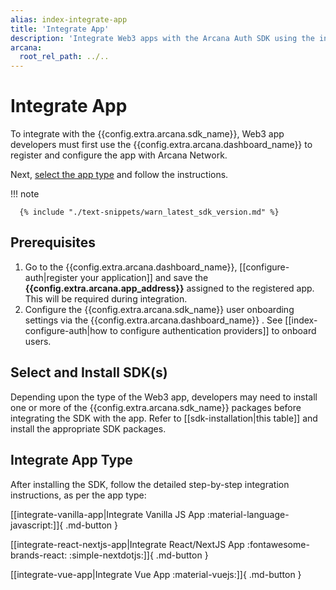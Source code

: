 ```yaml
---
alias: index-integrate-app
title: 'Integrate App'
description: 'Integrate Web3 apps with the Arcana Auth SDK using the instructions listed here.'
arcana:
  root_rel_path: ../..
---
```


# Integrate App

To integrate with the {{config.extra.arcana.sdk_name}}, Web3 app developers must first use the {{config.extra.arcana.dashboard_name}} to register and configure the app with Arcana Network. 

Next, [select the app type](#select-app-type) and follow the instructions. 

!!! note

      {% include "./text-snippets/warn_latest_sdk_version.md" %}

## Prerequisites

1. Go to the {{config.extra.arcana.dashboard_name}}, [[configure-auth|register your application]] and save the **{{config.extra.arcana.app_address}}** assigned to the registered app. This will be required during integration.
2. Configure the {{config.extra.arcana.sdk_name}} user onboarding settings via the {{config.extra.arcana.dashboard_name}} . See [[index-configure-auth|how to configure authentication providers]] to onboard users.

## Select and Install SDK(s)

Depending upon the type of the Web3 app, developers may need to install one or more of the {{config.extra.arcana.sdk_name}} packages before integrating the SDK with the app. Refer to [[sdk-installation|this table]] and install the appropriate SDK packages.

## Integrate App Type

After installing the SDK, follow the detailed step-by-step integration instructions, as per the app type: 

[[integrate-vanilla-app|Integrate Vanilla JS App :material-language-javascript:]]{ .md-button }

[[integrate-react-nextjs-app|Integrate React/NextJS App :fontawesome-brands-react: :simple-nextdotjs:]]{ .md-button }

[[integrate-vue-app|Integrate Vue App :material-vuejs:]]{ .md-button }